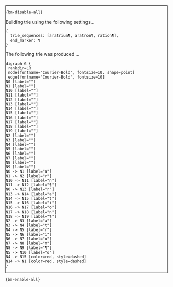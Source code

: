 <div style="border:1px solid black;">

`{bm-disable-all}`

Building trie using the following settings...

```
{
  trie_sequences: [aratrium¶, aratron¶, ration¶],
  end_marker: ¶
}

```


The following trie was produced ...

```{dot}
digraph G {
 rankdir=LR
 node[fontname="Courier-Bold", fontsize=10, shape=point]
 edge[fontname="Courier-Bold", fontsize=10]
N0 [label=""]
N1 [label=""]
N10 [label=""]
N11 [label=""]
N12 [label=""]
N13 [label=""]
N14 [label=""]
N15 [label=""]
N16 [label=""]
N17 [label=""]
N18 [label=""]
N19 [label=""]
N2 [label=""]
N3 [label=""]
N4 [label=""]
N5 [label=""]
N6 [label=""]
N7 [label=""]
N8 [label=""]
N9 [label=""]
N0 -> N1 [label="a"]
N1 -> N2 [label="r"]
N10 -> N11 [label="n"]
N11 -> N12 [label="¶"]
N0 -> N13 [label="r"]
N13 -> N14 [label="a"]
N14 -> N15 [label="t"]
N15 -> N16 [label="i"]
N16 -> N17 [label="o"]
N17 -> N18 [label="n"]
N18 -> N19 [label="¶"]
N2 -> N3 [label="a"]
N3 -> N4 [label="t"]
N4 -> N5 [label="r"]
N5 -> N6 [label="i"]
N6 -> N7 [label="u"]
N7 -> N8 [label="m"]
N8 -> N9 [label="¶"]
N5 -> N10 [label="o"]
N4 -> N15 [color=red, style=dashed]
N14 -> N1 [color=red, style=dashed]
}
```

</div>

`{bm-enable-all}`


